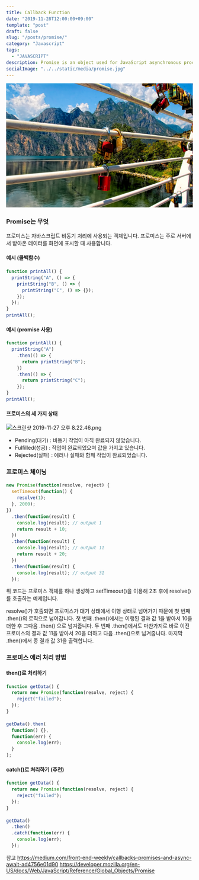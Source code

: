 ```yaml
---
title: Callback Function
date: "2019-11-28T12:00:00+09:00"
template: "post"
draft: false
slug: "/posts/promise/"
category: "Javascript"
tags:
  - "JAVASCRIPT"
description: Promise is an object used for JavaScript asynchronous processing.
socialImage: "../../static/media/promise.jpg"
---
```


<img src="../../static/media/promise.jpg">

### Promise는 무엇

프로미스는 자바스크립트 비동기 처리에 사용되는 객체입니다. 프로미스는 주로 서버에서 받아온 데이터를 화면에 표시할 때 사용합니다.

#### 예시 (콜백함수)

```js
function printAll() {
  printString("A", () => {
    printString("B", () => {
      printString("C", () => {});
    });
  });
}
printAll();
```

#### 예시 (promise 사용)

```js
function printAll() {
  printString("A")
    .then(() => {
      return printString("B");
    })
    .then(() => {
      return printString("C");
    });
}
printAll();
```

#### 프로미스의 세 가지 상태

![스크린샷 2019-11-27 오후 8.22.46.png](https://images.velog.io/post-images/qkrcndtlr123/4ca454b0-1108-11ea-96c0-19a3781ac99c/-2019-11-27-8.22.46.png)

- Pending(대기) : 비동기 작업이 아직 완료되지 않았습니다.
- Fulfilled(성공) : 작업이 완료되었으며 값을 가지고 있습니다.
- Rejected(실패) : 에러나 실패와 함께 작업이 완료되었습니다.

### 프로미스 체이닝

```js
new Promise(function(resolve, reject) {
  setTimeout(function() {
    resolve(1);
  }, 2000);
})
  .then(function(result) {
    console.log(result); // output 1
    return result + 10;
  })
  .then(function(result) {
    console.log(result); // output 11
    return result + 20;
  })
  .then(function(result) {
    console.log(result); // output 31
  });
```

위 코드는 프로미스 객체를 하나 생성하고 setTimeout()을 이용해 2초 후에 resolve()를 호출하는 예제입니다.

resolve()가 호출되면 프로미스가 대기 상태에서 이행 상태로 넘어가기 때문에 첫 번째 .then()의 로직으로 넘어갑니다. 첫 번째 .then()에서는 이행된 결과 값 1을 받아서 10을 더한 후 그다음 .then() 으로 넘겨줍니다. 두 번째 .then()에서도 마찬가지로 바로 이전 프로미스의 결과 값 11을 받아서 20을 더하고 다음 .then()으로 넘겨줍니다. 마지막 .then()에서 종 결과 값 31을 출력합니다.

### 프로미스 에러 처리 방법

#### then()로 처리하기

```js
function getData() {
  return new Promise(function(resolve, reject) {
    reject("failed");
  });
}

getData().then(
  function() {},
  function(err) {
    console.log(err);
  }
);
```

#### catch()로 처리하기 (추천)

```js
function getData() {
  return new Promise(function(resolve, reject) {
    reject("failed");
  });
}

getData()
  .then()
  .catch(function(err) {
    console.log(err);
  });
```

참고
https://medium.com/front-end-weekly/callbacks-promises-and-async-await-ad4756e01d90
https://developer.mozilla.org/en-US/docs/Web/JavaScript/Reference/Global_Objects/Promise
